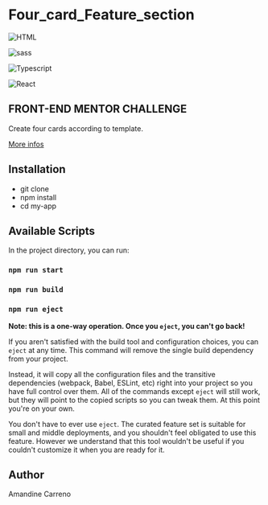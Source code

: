 # Four_card_Feature_section
![HTML](https://img.shields.io/badge/Use-HMTL-green) 

![sass](https://img.shields.io/badge/Use-SASS-purple) 

![Typescript](https://shields.io/badge/Use-Typescript-yellow)

![React](https://shields.io/badge/madewith-ReactApp-teal)


## FRONT-END MENTOR CHALLENGE

Create four cards according to template.

[More infos](https://www.frontendmentor.io/challenges/four-card-feature-section-weK1eFYK)


## Installation
- git clone
- npm install
- cd my-app

## Available Scripts

In the project directory, you can run:

### `npm run start`

### `npm run build`


### `npm run eject`

**Note: this is a one-way operation. Once you `eject`, you can't go back!**

If you aren't satisfied with the build tool and configuration choices, you can `eject` at any time. This command will remove the single build dependency from your project.

Instead, it will copy all the configuration files and the transitive dependencies (webpack, Babel, ESLint, etc) right into your project so you have full control over them. All of the commands except `eject` will still work, but they will point to the copied scripts so you can tweak them. At this point you're on your own.

You don't have to ever use `eject`. The curated feature set is suitable for small and middle deployments, and you shouldn't feel obligated to use this feature. However we understand that this tool wouldn't be useful if you couldn't customize it when you are ready for it.


## Author

Amandine Carreno
